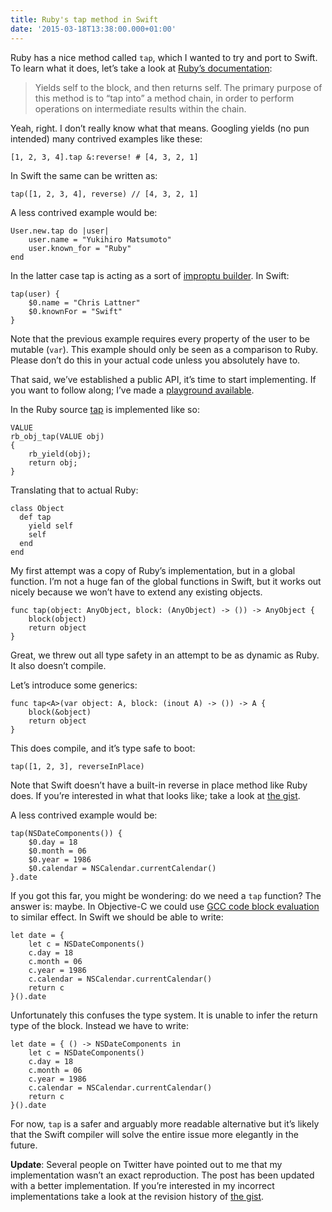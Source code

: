 ```yaml
---
title: Ruby's tap method in Swift
date: '2015-03-18T13:38:00.000+01:00'
---
```


Ruby has a nice method called `tap`, which I wanted to try and port to Swift. To learn what it does, let’s take a look at [Ruby’s documentation](http://ruby-doc.org/core-2.2.0/Object.html#method-i-tap):

> Yields self to the block, and then returns self. The primary purpose of this method is to “tap into” a method chain, in order to perform operations on intermediate results within the chain.

Yeah, right. I don’t really know what that means. Googling yields (no pun intended) many contrived examples like these:

    [1, 2, 3, 4].tap &:reverse! # [4, 3, 2, 1]

In Swift the same can be written as:

    tap([1, 2, 3, 4], reverse) // [4, 3, 2, 1]

A less contrived example would be:

    User.new.tap do |user|
        user.name = "Yukihiro Matsumoto"
        user.known_for = "Ruby"
    end

In the latter case tap is acting as a sort of [improptu builder](http://www.annema.me/the-builder-pattern-in-swift). In Swift:

    tap(user) {
        $0.name = "Chris Lattner"
        $0.knownFor = "Swift"
    }

Note that the previous example requires every property of the user to be mutable (`var`). This example should only be seen as a comparison to Ruby. Please don’t do this in your actual code unless you absolutely have to.

That said, we’ve established a public API, it’s time to start implementing. If you want to follow along; I’ve made a [playground available](https://gist.github.com/klaaspieter/9d8ce4485007fcb973b7). 

In the Ruby source [tap](https://github.com/ruby/ruby/blob/e28c3d5df4f5abc83e0d2de34e7ebf675c96a307/object.c#L684-L689) is implemented like so: 

    VALUE
    rb_obj_tap(VALUE obj)
    {
        rb_yield(obj);
        return obj;
    }

Translating that to actual Ruby:

    class Object
      def tap
        yield self
        self
      end
    end

My first attempt was a copy of Ruby’s implementation, but in a global function. I’m not a huge fan of the global functions in Swift, but it works out nicely because we won’t have to extend any existing objects. 

    func tap(object: AnyObject, block: (AnyObject) -> ()) -> AnyObject {
        block(object)
        return object
    }

Great, we threw out all type safety in an attempt to be as dynamic as Ruby. It also doesn’t compile.

Let’s introduce some generics:

    func tap<A>(var object: A, block: (inout A) -> ()) -> A {
        block(&object)
        return object
    }

This does compile, and it’s type safe to boot:

    tap([1, 2, 3], reverseInPlace)

Note that Swift doesn’t have a built-in reverse in place method like Ruby does. If you’re interested in what that looks like; take a look at [the gist](https://gist.github.com/klaaspieter/9d8ce4485007fcb973b7).

A less contrived example would be:

    tap(NSDateComponents()) {
        $0.day = 18
        $0.month = 06
        $0.year = 1986
        $0.calendar = NSCalendar.currentCalendar()
    }.date

If you got this far, you might be wondering: do we need a `tap` function? The answer is: maybe. In Objective-C we could use [GCC code block evaluation](http://www.annema.me/builder-and-gcc-code-block-evaluation) to similar effect. In Swift we should be able to write:
    
    let date = {
        let c = NSDateComponents()
        c.day = 18
        c.month = 06
        c.year = 1986
        c.calendar = NSCalendar.currentCalendar()
        return c
    }().date

Unfortunately this confuses the type system. It is unable to infer the return type of the block. Instead we have to write:

    let date = { () -> NSDateComponents in
        let c = NSDateComponents()
        c.day = 18
        c.month = 06
        c.year = 1986
        c.calendar = NSCalendar.currentCalendar()
        return c
    }().date

For now, `tap` is a safer and arguably more readable alternative but it’s likely that the Swift compiler will solve the entire issue more elegantly in the future.

**Update**: Several people on Twitter have pointed out to me that my implementation wasn’t an exact reproduction. The post has been updated with a better implementation. If you’re interested in my incorrect implementations take a look at the revision history of [the gist](https://gist.github.com/klaaspieter/9d8ce4485007fcb973b7/revisions).
